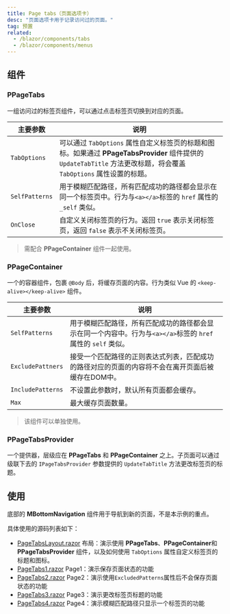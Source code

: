 ```yaml
---
title: Page tabs（页面选项卡）
desc: "页面选项卡用于记录访问过的页面。"
tag: 预置
related:
  - /blazor/components/tabs
  - /blazor/components/menus
---
```


## 组件

### PPageTabs

一组访问过的标签页组件，可以通过点击标签页切换到对应的页面。

| 主要参数           | 说明                                                                                                                   | 
|----------------|----------------------------------------------------------------------------------------------------------------------|
| `TabOptions`   | 可以通过 `TabOptions` 属性自定义标签页的标题和图标。如果通过 **PPageTabsProvider** 组件提供的 `UpdateTabTitle` 方法更改标题，将会覆盖 `TabOptions` 属性设置的标题。 |
| `SelfPatterns` | 用于模糊匹配路径，所有匹配成功的路径都会显示在同一个标签页中。行为与`<a></a>`标签的 `href` 属性的 `_self` 类似。                                                |
| `OnClose`      | 自定义关闭标签页的行为。返回 `true` 表示关闭标签页，返回 `false` 表示不关闭标签页。                                                                   |

> 需配合 **PPageContainer** 组件一起使用。

### PPageContainer

一个的容器组件，包裹 `@Body` 后，将缓存页面的内容。行为类似 Vue 的 `<keep-alive></keep-alive>` 组件。

| 主要参数              | 说明                                                                  |
|-------------------|---------------------------------------------------------------------|
| `SelfPatterns`    | 用于模糊匹配路径，所有匹配成功的路径都会显示在同一个内容中。行为与`<a></a>`标签的 `href` 属性的 `self` 类似。 |
| `ExcludePattners` | 接受一个匹配路径的正则表达式列表，匹配成功的路径对应的页面的内容将不会在离开页面后被缓存在DOM中。                  |
| `IncludePatterns` | 不设置此参数时，默认所有页面都会缓存。                                                 |
| `Max`             | 最大缓存页面数量。                                                           |

> 该组件可以单独使用。

### PPageTabsProvider

一个提供器，层级应在 **PPageTabs** 和 **PPageContainer** 之上。子页面可以通过级联下去的 `IPageTabsProvider`
参数提供的 `UpdateTabTitle` 方法更改标签页的标题。

## 使用

底部的 **MBottomNavigation** 组件用于导航到新的页面，不是本示例的重点。

具体使用的源码列表如下：

- [PageTabsLayout.razor](https://github.com/masastack/MASA.Blazor/blob/main/docs/Masa.Blazor.Docs/Shared/PageTabsLayout.razor)
  布局：演示使用 **PPageTabs**、**PPageContainer**和**PPageTabsProvider** 组件，以及如何使用 `TabOptions` 属性自定义标签页的标题和图标。
- [PageTabs1.razor](https://github.com/masastack/MASA.Blazor/blob/main/docs/Masa.Blazor.Docs/Pages/PageTabs1.razor)
  Page1：演示保存页面状态的功能
- [PageTabs2.razor](https://github.com/masastack/MASA.Blazor/blob/main/docs/Masa.Blazor.Docs/Pages/PageTabs2.razor)
  Page2：演示使用`ExcludedPatterns`属性后不会保存页面状态的功能
- [PageTabs3.razor](https://github.com/masastack/MASA.Blazor/blob/main/docs/Masa.Blazor.Docs/Pages/PageTabs3.razor)
  Page3：演示更改标签页标题的功能
- [PageTabs4.razor](https://github.com/masastack/MASA.Blazor/blob/main/docs/Masa.Blazor.Docs/Pages/PageTabs4.razor)
  Page4：演示模糊匹配路径只显示一个标签页的功能

<masa-example file="Examples.components.page_tabs.Usage" no-actions="true"></masa-example>
